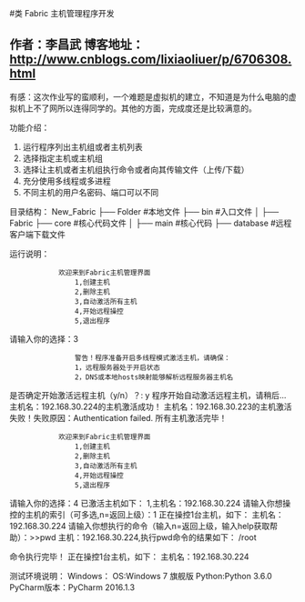 ﻿#类 Fabric 主机管理程序开发

作者：李昌武
博客地址：
http://www.cnblogs.com/lixiaoliuer/p/6706308.html
---

有感：这次作业写的蛮顺利，一个难题是虚拟机的建立，不知道是为什么电脑的虚拟机上不了网所以连得同学的。其他的方面，完成度还是比较满意的。

功能介绍：
1. 运行程序列出主机组或者主机列表
2. 选择指定主机或主机组
3. 选择让主机或者主机组执行命令或者向其传输文件（上传/下载）
4. 充分使用多线程或多进程
5. 不同主机的用户名密码、端口可以不同

目录结构：
 New_Fabric
    ├── Folder #本地文件
    ├── bin #入口文件
    │   ├── Fabric 
    ├── core #核心代码文件
    │   ├── main #核心代码
    ├── database #远程客户端下载文件

运行说明：

                欢迎来到Fabric主机管理界面
                    1,创建主机
                    2,删除主机
                    3,自动激活所有主机
                    4,开始远程操控
                    5,退出程序
        
请输入你的选择：3

                    警告！程序准备开启多线程模式激活主机，请确保：
                    1，远程服务器处于开启状态
                    2，DNS或本地hosts映射能够解析远程服务器主机名
            
 是否确定开始激活远程主机（y/n）？: y
程序开始自动激活远程主机，请稍后...
主机名：192.168.30.224的主机激活成功！
主机名：192.168.30.223的主机激活失败！失败原因：Authentication failed.
所有主机激活完毕！

                欢迎来到Fabric主机管理界面
                    1,创建主机
                    2,删除主机
                    3,自动激活所有主机
                    4,开始远程操控
                    5,退出程序
        
请输入你的选择：4
已激活主机如下：
1,主机名：192.168.30.224
请输入你想操控的主机的索引（可多选,n=返回上级）：1
正在操控1台主机，如下：
主机名：192.168.30.224
请输入你想执行的命令（输入n=返回上级，输入help获取帮助）：>>pwd
主机：192.168.30.224,执行pwd命令的结果如下：
/root

命令执行完毕！
正在操控1台主机，如下：
主机名：192.168.30.224

测试环境说明：
Windows：
OS:Windows 7 旗舰版
Python:Python 3.6.0
PyCharm版本：PyCharm 2016.1.3
